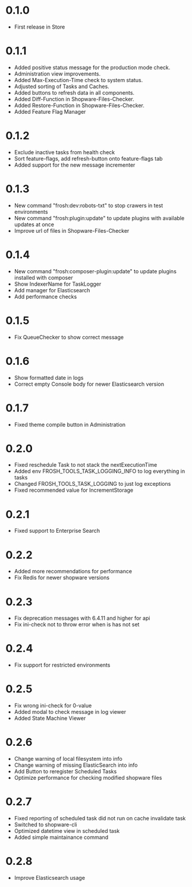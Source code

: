 # 0.1.0

* First release in Store

# 0.1.1

* Added positive status message for the production mode check. 
* Administration view improvements.
* Added Max-Execution-Time check to system status.
* Adjusted sorting of Tasks and Caches.
* Added buttons to refresh data in all components.
* Added Diff-Function in Shopware-Files-Checker.
* Added Restore-Function in Shopware-Files-Checker.
* Added Feature Flag Manager

# 0.1.2

* Exclude inactive tasks from health check
* Sort feature-flags, add refresh-button onto feature-flags tab
* Added support for the new message incrementer

# 0.1.3

* New command "frosh:dev:robots-txt" to stop crawers in test environments
* New command "frosh:plugin:update" to update plugins with available updates at once
* Improve url of files in Shopware-Files-Checker

# 0.1.4

* New command "frosh:composer-plugin:update" to update plugins installed with composer
* Show IndexerName for TaskLogger
* Add manager for Elasticsearch
* Add performance checks

# 0.1.5

* Fix QueueChecker to show correct message

# 0.1.6

* Show formatted date in logs
* Correct empty Console body for newer Elasticsearch version

# 0.1.7

* Fixed theme compile button in Administration

# 0.2.0

* Fixed reschedule Task to not stack the nextExecutionTime
* Added env FROSH_TOOLS_TASK_LOGGING_INFO to log everything in tasks
* Changed FROSH_TOOLS_TASK_LOGGING to just log exceptions
* Fixed recommended value for IncrementStorage

# 0.2.1

* Fixed support to Enterprise Search

# 0.2.2

* Added more recommendations for performance
* Fix Redis for newer shopware versions

# 0.2.3

* Fix deprecation messages with 6.4.11 and higher for api
* Fix ini-check not to throw error when is has not set

# 0.2.4

* Fix support for restricted environments

# 0.2.5
* Fix wrong ini-check for 0-value
* Added modal to check message in log viewer
* Added State Machine Viewer

# 0.2.6
* Change warning of local filesystem into info
* Change warning of missing ElasticSearch into info
* Add Button to reregister Scheduled Tasks
* Optimize performance for checking modified shopware files

# 0.2.7
* Fixed reporting of scheduled task did not run on cache invalidate task
* Switched to shopware-cli
* Optimized datetime view in scheduled task
* Added simple maintainance command

# 0.2.8
* Improve Elasticsearch usage